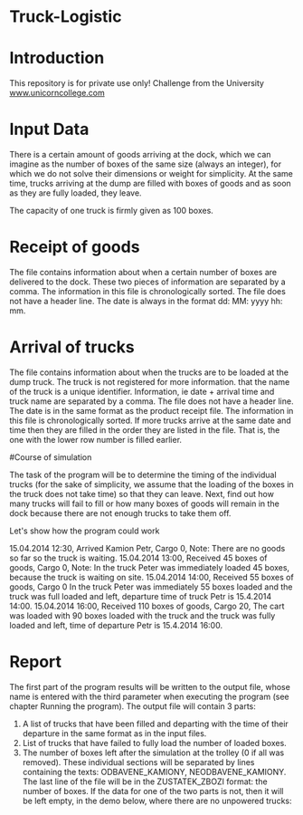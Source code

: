# Truck-Logistic

# Introduction

This repository is for private use only! Challenge from the University www.unicorncollege.com

# Input Data

There is a certain amount of goods arriving at the dock, which we can imagine as the number of boxes of the same size (always an integer), for which we do not solve their dimensions or weight for simplicity. At the same time, trucks arriving at the dump are filled with boxes of goods and as soon as they are fully loaded, they leave.

The capacity of one truck is firmly given as 100 boxes.

# Receipt of goods

The file contains information about when a certain number of boxes are delivered to the dock. These two pieces of information are separated by a comma. The information in this file is chronologically sorted. The file does not have a header line. The date is always in the format dd: MM: yyyy hh: mm.

# Arrival of trucks

The file contains information about when the trucks are to be loaded at the dump truck. The truck is not registered for more information. that the name of the truck is a unique identifier. Information, ie date + arrival time and truck name are separated by a comma. The file does not have a header line. The date is in the same format as the product receipt file. The information in this file is chronologically sorted. If more trucks arrive at the same date and time then they are filled in the order they are listed in the file. That is, the one with the lower row number is filled earlier.

#Course of simulation

The task of the program will be to determine the timing of the individual trucks (for the sake of simplicity, we assume that the loading of the boxes in the truck does not take time) so that they can leave. Next, find out how many trucks will fail to fill or how many boxes of goods will remain in the dock because there are not enough trucks to take them off.

Let's show how the program could work 

15.04.2014 12:30, Arrived Kamion Petr, Cargo 0, Note: There are no goods so far so the truck is waiting.
15.04.2014 13:00, Received 45 boxes of goods, Cargo 0, Note: In the truck Peter was immediately loaded 45 boxes, because the truck is waiting on site.
15.04.2014 14:00,	Received 55 boxes of goods, Cargo 0 In the truck Peter was immediately 55 boxes loaded and the truck was full loaded and left, departure time of truck Petr is 15.4.2014 14:00.
15.04.2014 16:00,	Received 110 boxes of goods, Cargo 20, The cart was loaded with 90 boxes loaded with the truck and the truck was fully loaded and left, time of departure Petr is 15.4.2014 16:00.

# Report

The first part of the program results will be written to the output file, whose name is entered with the third parameter when executing the program (see chapter Running the program).
The output file will contain 3 parts:
1. A list of trucks that have been filled and departing with the time of their departure in the same format as in the input files.
2. List of trucks that have failed to fully load the number of loaded boxes.
3. The number of boxes left after the simulation at the trolley (0 if all was removed).
These individual sections will be separated by lines containing the texts: ODBAVENE_KAMIONY, NEODBAVENE_KAMIONY. The last line of the file will be in the ZUSTATEK_ZBOZI format: the number of boxes. If the data for one of the two parts is not, then it will be left empty, in the demo below, where there are no unpowered trucks:



